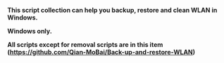 **This script collection can help you backup, restore and clean WLAN in Windows.**

**Windows only.**

**All scripts except for removal scripts are in this item (https://github.com/Qian-MoBai/Back-up-and-restore-WLAN)**
